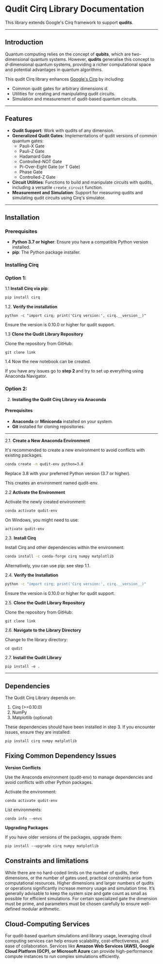 # Qudit Cirq Library Documentation

This library extends Google's Cirq framework to support **qudits**.

---

## Introduction

Quantum computing relies on the concept of **qubits**, which are two-dimensional quantum systems. However, **qudits** generalise this concept to $d$-dimensional quantum systems, providing a richer computational space and potential advantages in quantum algorithms.

This qudit Cirq library enhances [Google's Cirq](https://quantumai.google/cirq) by including:

- Common qudit gates for arbitrary dimensions $d$.
- Utilities for creating and manipulating qudit circuits.
- Simulation and measurement of qudit-based quantum circuits.

---

## Features

- **Qudit Support**: Work with qudits of any dimension.
- **Generalized Qudit Gates**: Implementations of qudit versions of common quantum gates:
  - Pauli-X Gate
  - Pauli-Z Gate
  - Hadamard Gate
  - Controlled-NOT Gate
  - Pi-Over-Eight Gate (or T Gate)
  - Phase Gate
  - Controlled-Z Gate
- **Circuit Utilities**: Functions to build and manipulate circuits with qudits, including a versatile `create_circuit` function.
- **Measurement and Simulation**: Support for measuring qudits and simulating qudit circuits using Cirq's simulator.

---

## Installation

### Prerequisites

- **Python 3.7 or higher**: Ensure you have a compatible Python version installed.
- **pip**: The Python package installer.

### Installing Cirq

<h3> Option 1: </h3>

1.1 **Install Cirq via pip**:

```bash
pip install cirq
```

1.2. **Verify the installation**

```
python -c "import cirq; print('Cirq version:', cirq.__version__)"
```

Ensure the version is 0.10.0 or higher for qudit support.

1.3 **Clone the Qudit Library Repository**

Clone the repository from GitHub:

```git
git clone link
```

<!--
Make sure to update the link
-->

1.4 Now the new notebook can be created.

If you have any issues go to <strong> step 2 </strong> and try to set up everything using Anaconda Navigator.

<h3> Option 2: </h3>

2. **Installing the Qudit Cirq Library via Anaconda**

#### Prerequisites

- **Anaconda** or **Miniconda** installed on your system.
- **Git** installed for cloning repositories.

---

2.1. **Create a New Anaconda Environment**

It's recommended to create a new environment to avoid conflicts with existing packages.

```bash
conda create -n qudit-env python=3.8
```

Replace 3.8 with your preferred Python version (3.7 or higher).

This creates an environment named qudit-env.

2.2 **Activate the Environment**

Activate the newly created environment:

```bash
conda activate qudit-env
```

On Windows, you might need to use:

```bash
activate qudit-env
```

2.3. **Install Cirq**

Install Cirq and other dependencies within the environment:

```bash
conda install -c conda-forge cirq numpy matplotlib
```

Alternatively, you can use pip: see step 1.1.

2.4. **Verify the Installation**

```bash
python -c "import cirq; print('Cirq version:', cirq.__version__)"
```

Ensure the version is 0.10.0 or higher for qudit support.

2.5. **Clone the Qudit Library Repository**

Clone the repository from GitHub:

```git
git clone link
```

2.6. **Navigate to the Library Directory**

Change to the library directory:

```
cd qudit
```

2.7. **Install the Qudit Library**

```
pip install -e .
```

---

## Dependencies

The Qudit Cirq Library depends on:

<ol>
<li>Cirq (>=0.10.0) </li>
<li>NumPy </li>
<li> Matplotlib (optional) </li>
</ol>
These dependencies should have been installed in step 3. If you encounter issues, ensure they are installed:

```
pip install cirq numpy matplotlib
```

## Fixing Common Dependency Issues

<strong> Version Conflicts </strong> </br>

Use the Anaconda environment (qudit-env) to manage dependencies and avoid conflicts with other Python packages.
</br>

Activate the environment:

```
conda activate qudit-env
```

List environments:

```
conda info --envs
```

<strong> Upgrading Packages </strong> </br>

If you have older versions of the packages, upgrade them:

```
pip install --upgrade cirq numpy matplotlib
```

## Constraints and limitations

While there are no hard-coded limits on the number of qudits, their dimensions, or the number of gates used, practical constraints arise from computational resources. Higher dimensions and larger numbers of qudits or operations significantly increase memory usage and simulation time. It’s generally advisable to keep the system size and gate count as small as possible for efficient simulations. For certain specialized gate the dimension must be prime, and parameters must be chosen carefully to ensure well-defined modular arithmetic.

## Cloud-Computing Services

For qudit-based quantum simulations and library usage, leveraging cloud computing services can help ensure scalability, cost-effectiveness, and ease of collaboration. Services like <strong> Amazon Web Services (AWS), Google Cloud Platform (GCP), or Microsoft Azure </strong> can provide high-performance compute instances to run complex simulations efficiently.
